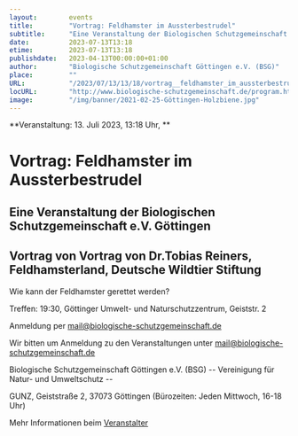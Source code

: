 ```yaml
---
layout:        events
title:         "Vortrag: Feldhamster im Aussterbestrudel"
subtitle:      "Eine Veranstaltung der Biologischen Schutzgemeinschaft e.V. Göttingen"
date:          2023-07-13T13:18
etime:         2023-07-13T13:18
publishdate:   2023-04-13T00:00:00+01:00
author:        "Biologische Schutzgemeinschaft Göttingen e.V. (BSG)"
place:         ""
URL:           "/2023/07/13/13/18/vortrag__feldhamster_im_aussterbestrudel"
locURL:        "http://www.biologische-schutzgemeinschaft.de/program.html"
image:         "/img/banner/2021-02-25-Göttingen-Holzbiene.jpg"
---
```


**Veranstaltung: 13. Juli 2023, 13:18 Uhr, **

Vortrag: Feldhamster im Aussterbestrudel
===========

Eine Veranstaltung der Biologischen Schutzgemeinschaft e.V. Göttingen
-----------
Vortrag von Vortrag von Dr.Tobias Reiners, Feldhamsterland, Deutsche Wildtier Stiftung
-------------

Wie kann der Feldhamster gerettet werden?

Treffen: 19:30, Göttinger Umwelt- und Naturschutzzentrum, Geiststr. 2

Anmeldung per mail@biologische-schutzgemeinschaft.de


Wir bitten um Anmeldung zu den Veranstaltungen unter mail@biologische-schutzgemeinschaft.de

Biologische Schutzgemeinschaft Göttingen e.V. (BSG)
-- Vereinigung für Natur- und Umweltschutz --

GUNZ, Geiststraße 2, 37073 Göttingen (Bürozeiten: Jeden Mittwoch, 16-18 Uhr)

Mehr Informationen beim [Veranstalter](http://www.biologische-schutzgemeinschaft.de/program.html)
